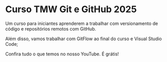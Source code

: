 # Curso  TMW Git e GitHub 2025

Um curso para iniciantes aprenderem a trabalhar com versionamento de código e repositórios remotos com GitHub.

Além disso, vamos trabalhar com GitFlow ao final do curso e Visual Studio Code;

Confira tudo o que temos no nosso YouTube. É grátis!